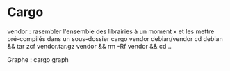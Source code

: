 # Cargo

vendor : rasembler l'ensemble des librairies à un moment x et les mettre pré-compilés dans un sous-dossier
    cargo vendor debian/vendor
    cd debian && tar zcf vendor.tar.gz vendor && rm -Rf vendor && cd ..

Graphe :
    cargo graph
